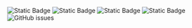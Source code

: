 ![Static Badge](https://img.shields.io/badge/blacklists-60-000000) ![Static Badge](https://img.shields.io/badge/blacklisted-2501631-cc0000) ![Static Badge](https://img.shields.io/badge/whitelisted-2244-00CC00) ![Static Badge](https://img.shields.io/badge/streaming_blacklist-28107-000000) ![GitHub issues](https://img.shields.io/github/issues/fabriziosalmi/blacklists)
